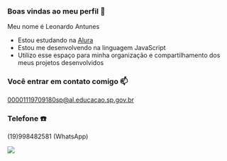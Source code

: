 ### Boas vindas ao meu perfil 🍂

Meu nome é Leonardo Antunes

- Estou estudando na [Alura](https://www.alura.com.br)
- Estou me desenvolvendo na linguagem JavaScript
- Utilizo esse espaço para minha organização e compartilhamento dos meus projetos desenvolvidos

 ### Você entrar em contato comigo 📫

00001119709180sp@al.educacao.sp.gov.br

### Telefone ☎️

(19)998482581 (WhatsApp)

![](https://media1.tenor.com/m/9oTfd8We_7kAAAAC/son-goku-goku.gif)
